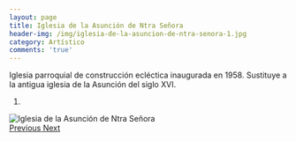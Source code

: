 ```yaml
---
layout: page
title: Iglesia de la Asunción de Ntra Señora
header-img: /img/iglesia-de-la-asuncion-de-ntra-senora-1.jpg
category: Artístico
comments: 'true'
---
```



Iglesia parroquial de construcción ecléctica inaugurada en 1958. Sustituye a la antigua iglesia de la Asunción del siglo XVI.

<div id="myCarousel" class="carousel slide" data-ride="carousel">
  <!-- Indicators -->
  <ol class="carousel-indicators">
    <li data-target="#myCarousel" data-slide-to="0" class="active"></li>
  </ol>
  <!-- Wrapper for slides -->
  <div class="carousel-inner" role="listbox">
    <div class="item active">
      <img src="{{ site.github.url }}/img/iglesia-de-la-asuncion-de-ntra-senora-1.jpg" alt="Iglesia de la Asunción de Ntra Señora">
    </div>
  <!-- Left and right controls -->
  <a class="left carousel-control" href="#myCarousel" role="button" data-slide="prev">
    <span class="glyphicon glyphicon-chevron-left" aria-hidden="true"></span>
    <span class="sr-only">Previous</span>
  </a>
  <a class="right carousel-control" href="#myCarousel" role="button" data-slide="next">
    <span class="glyphicon glyphicon-chevron-right" aria-hidden="true"></span>
    <span class="sr-only">Next</span>
  </a>
</div>
